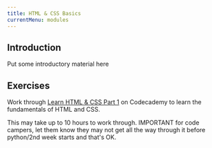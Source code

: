 ```yaml
---
title: HTML & CSS Basics 
currentMenu: modules
---
```


## Introduction  

Put some introductory material here


## Exercises  

Work through [Learn HTML & CSS Part 1](https://www.codecademy.com/learn/learn-html-css) on Codecademy to learn the fundamentals of HTML and CSS.  

This may take up to 10 hours to work through. IMPORTANT for code campers, let them know they may not get all the 
way through it before python/2nd week starts and that's OK.

